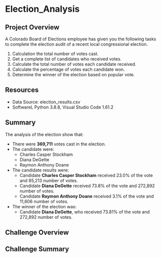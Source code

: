 # Election_Analysis

## Project Overview
A Colorado Board of Elections employee has given you the following tasks to complete the election audit of a recent local congressional election.

1. Calculation the total number of votes cast.
2. Get a complete list of candidates who received votes.
3. Calculate the total number of votes each candidate received.
4. Calculate the percentage of votes each candidate won.
5. Determine the winner of the election based on popular vote.

## Resources
- Data Source: election_results.csv
- SoftwareL Python 3.8.8, Visual Studio Code 1.61.2

## Summary
The analysis of the election show that:
- There were **369,711** votes cast in the election.
- The candidate were:
    - Charles Casper Stockham
    - Diana DeGette
    - Raymon Anthony Doane
- The candidate results were:
    - Candidate **Charles Casper Stockham** received 23.0% of the vote and 85,213 number of votes.
    - Candidate **Diana DeGette** received 73.8% of the vote and 272,892 number of votes.
    - Candidate **Raymon Anthony Doane** received 3.1% of the vote and 11,606 number of votes.
- The winner of the election  was:
    - Candidate **Diana DeGette**, who received 73.81% of the vote and 272,892 number of votes.

## Challenge Overview

## Challenge Summary

